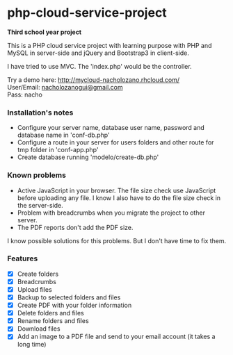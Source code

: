 # php-cloud-service-project

<b>Third school year project</b>

This is a PHP cloud service project with learning purpose with PHP and MySQL in server-side and jQuery and Bootstrap3 in client-side.

I have tried to use MVC. The 'index.php' would be the controller.


Try a demo here: http://mycloud-nacholozano.rhcloud.com/ <br>
User/Email: nacholozanogui@gmail.com <br>
Pass: nacho


### Installation's notes

- Configure your server name, database user name, password and database name in 'conf-db.php'
- Configure a route in your server for users folders and other route for tmp folder in 'conf-app.php'
- Create database running 'modelo/create-db.php'

### Known problems

- Active JavaScript in your browser. The file size check use JavaScript before uploading any file. I know I also have to do the file size check in the server-side.
- Problem with breadcrumbs when you migrate the project to other server.
- The PDF reports don't add the PDF size.

I know possible solutions for this problems. But I don't have time to fix them. 

### Features

- [x] Create folders 
- [x] Breadcrumbs
- [x] Upload files
- [x] Backup to selected folders and files
- [x] Create PDF with your folder information
- [x] Delete folders and files
- [x] Rename folders and files
- [x] Download files
- [X] Add an image to a PDF file and send to your email account (it takes a long time)
